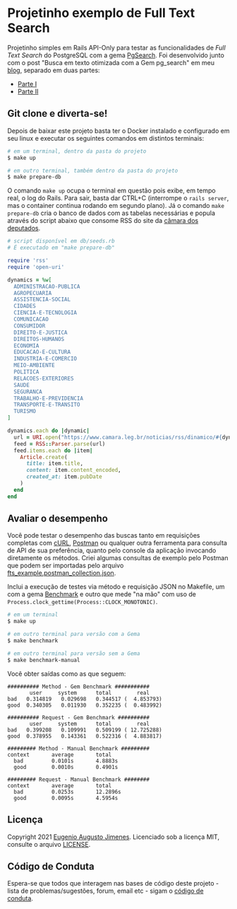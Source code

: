 # Projetinho exemplo de Full Text Search

Projetinho simples em Rails API-Only para testar as funcionalidades de *Full Text Search* do
PostgreSQL com a gema [PgSearch](https://github.com/Casecommons/pg_search). Foi desenvolvido junto
com o post "Busca em texto otimizada com a Gem pg_search" em meu [blog](https://callmarx.github.io/),
separado em duas partes:
- [Parte I](https://callmarx.github.io/blog/2021/01/17/busca-texto-otimizada-com-pg-search-p1.html)
- [Parte II](https://callmarx.github.io/blog/2021/04/08/busca-texto-otimizada-com-pg-search-p2.html)

## Git clone e diverta-se!

Depois de baixar este projeto basta ter o Docker instalado e configurado em seu linux e executar os
seguintes comandos em distintos terminais:

```bash
# em um terminal, dentro da pasta do projeto
$ make up

# em outro terminal, também dentro da pasta do projeto
$ make prepare-db
```

O comando ```make up``` ocupa o terminal em questão pois exibe, em tempo real, o log do Rails.
Para sair, basta dar CTRL+C (interrompe o ```rails server```, mas o container continua rodando em
segundo plano). Já o comando ```make prepare-db``` cria o banco de dados com as tabelas necessárias
e popula através do script abaixo que consome RSS do site da
[câmara dos deputados](https://www.camara.leg.br/noticias/rss).

```ruby
# script disponível em db/seeds.rb
# É executado em "make prepare-db"

require 'rss'
require 'open-uri'

dynamics = %w[
  ADMINISTRACAO-PUBLICA
  AGROPECUARIA
  ASSISTENCIA-SOCIAL
  CIDADES
  CIENCIA-E-TECNOLOGIA
  COMUNICACAO
  CONSUMIDOR
  DIREITO-E-JUSTICA
  DIREITOS-HUMANOS
  ECONOMIA
  EDUCACAO-E-CULTURA
  INDUSTRIA-E-COMERCIO
  MEIO-AMBIENTE
  POLITICA
  RELACOES-EXTERIORES
  SAUDE
  SEGURANCA
  TRABALHO-E-PREVIDENCIA
  TRANSPORTE-E-TRANSITO
  TURISMO
]

dynamics.each do |dynamic|
  url = URI.open("https://www.camara.leg.br/noticias/rss/dinamico/#{dynamic}")
  feed = RSS::Parser.parse(url)
  feed.items.each do |item|
    Article.create(
      title: item.title,
      content: item.content_encoded,
      created_at: item.pubDate
    )
  end
end
```

## Avaliar o desempenho

Você pode testar o desempenho das buscas tanto em requisições completas com [cURL](https://curl.se),
[Postman](https://www.postman.com) ou qualquer outra ferramenta para consulta de API de sua
preferência, quanto pelo console da aplicação invocando diretamente os métodos. Criei algumas
consultas de exemplo pelo Postman que podem ser importadas pelo arquivo
[fts_example.postman_collection.json](/fts_example.postman_collection.json).

Inclui a execução de testes via método e requisição JSON no Makefile, um com a gema
[Benchmark](https://github.com/ruby/benchmark) e outro que mede "na mão" com uso de
```Process.clock_gettime(Process::CLOCK_MONOTONIC)```.

```bash
# em um terminal
$ make up

# em outro terminal para versão com a Gema
$ make benchmark

# em outro terminal para versão sem a Gema
$ make benchmark-manual
```

Você obter saídas como as que seguem:

```
########## Method - Gem Benchmark ###########
       user     system      total        real
bad   0.314819   0.029698   0.344517 (  4.853793)
good  0.340305   0.011930   0.352235 (  0.483992)

########## Request - Gem Benchmark ##########
       user     system      total        real
bad   0.399208   0.109991   0.509199 ( 12.725288)
good  0.378955   0.143361   0.522316 (  4.883817)

######### Method - Manual Benchmark #########
context       average       total
  bad         0.0101s       4.8883s
  good        0.0010s       0.4901s

######### Request - Manual Benchmark ########
context       average       total
  bad         0.0253s       12.2896s
  good        0.0095s       4.5954s
```

## Licença

Copyright 2021 [Eugenio Augusto Jimenes](https://callmarx.github.io/).
Licenciado sob a licença MIT, consulte o arquivo [LICENSE](/LICENSE).

## Código de Conduta

Espera-se que todos que interagem nas bases de código deste projeto - lista de problemas/sugestões,
forum, email etc - sigam o [código de conduta](/code_of_conduct.md).
